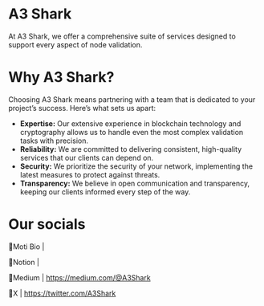 # A3 Shark

At A3 Shark, we offer a comprehensive suite of services designed to support every aspect of node validation.

# **Why A3 Shark?**

Choosing A3 Shark means partnering with a team that is dedicated to your project’s success. Here’s what sets us apart:

- **Expertise:** Our extensive experience in blockchain technology and cryptography allows us to handle even the most complex validation tasks with precision.
- **Reliability:** We are committed to delivering consistent, high-quality services that our clients can depend on.
- **Security:** We prioritize the security of your network, implementing the latest measures to protect against threats.
- **Transparency:** We believe in open communication and transparency, keeping our clients informed every step of the way.

# Our socials

🔶Moti Bio | 

🔶Notion | 

🔶Medium | https://medium.com/@A3Shark

🔶X | https://twitter.com/A3Shark
